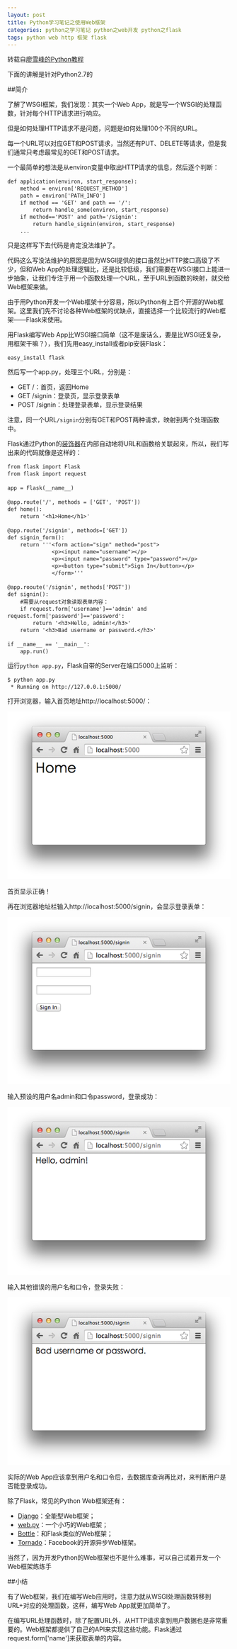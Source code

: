 ```yaml
---
layout: post
title: Python学习笔记之使用Web框架
categories: python之学习笔记 python之web开发 python之flask
tags: python web http 框架 flask
---
```


转载自[廖雪峰的Python教程](http://www.liaoxuefeng.com/wiki/001374738125095c955c1e6d8bb493182103fac9270762a000/001386832704232d6fb5df42dd34a7890fa6254351faac7000)

下面的讲解是针对Python2.7的

##简介

了解了WSGI框架，我们发现：其实一个Web App，就是写一个WSGI的处理函数，针对每个HTTP请求进行响应。

但是如何处理HTTP请求不是问题，问题是如何处理100个不同的URL。

每一个URL可以对应GET和POST请求，当然还有PUT、DELETE等请求，但是我们通常只考虑最常见的GET和POST请求。

一个最简单的想法是从environ变量中取出HTTP请求的信息，然后逐个判断：

```
def application(environ, start_response):
    method = environ['REQUEST_METHOD']
    path = environ['PATH_INFO']
    if method == 'GET' and path == '/':
        return handle_some(environ, start_response)
    if method=='POST' and path='/signin':
        return handle_signin(environ, start_response)
    ...
```

只是这样写下去代码是肯定没法维护了。

代码这么写没法维护的原因是因为WSGI提供的接口虽然比HTTP接口高级了不少，但和Web App的处理逻辑比，还是比较低级，我们需要在WSGI接口上能进一步抽象，让我们专注于用一个函数处理一个URL，至于URL到函数的映射，就交给Web框架来做。

由于用Python开发一个Web框架十分容易，所以Python有上百个开源的Web框架。这里我们先不讨论各种Web框架的优缺点，直接选择一个比较流行的Web框架——Flask来使用。

用Flask编写Web App比WSGI接口简单（这不是废话么，要是比WSGI还复杂，用框架干嘛？），我们先用easy_install或者pip安装Flask：

```
easy_install flask
```

然后写一个app.py，处理三个URL，分别是：

* GET /：首页，返回Home
* GET /signin：登录页，显示登录表单
* POST /signin：处理登录表单，显示登录结果

注意，同一个URL`/signin`分别有GET和POST两种请求，映射到两个处理函数中。

Flask通过Python的[装饰器](http://www.liaoxuefeng.com/wiki/001374738125095c955c1e6d8bb493182103fac9270762a000/001386819879946007bbf6ad052463ab18034f0254bf355000)在内部自动地将URL和函数给关联起来，所以，我们写出来的代码就像是这样的：

```
from flask import Flask
from flask import request

app = Flask(__name__)

@app.route('/', methods = ['GET', 'POST'])
def home():
    return '<h1>Home</h1>'
    
@app.route('/signin', methods=['GET'])
def signin_form():
    return '''<form action="sign" method="post">
              <p><input name="username"></p>
              <p><input name="password" type="password"></p>
              <p><button type="submit">Sign In</button></p>
              </form>'''
              
@app.rooute('/signin', methods['POST'])
def signin():
    #需要从request对象读取表单内容：
    if request.form['username']=='admin' and request.form['password']=='password':
        return '<h3>Hello, admin!</h3>'
    return '<h3>Bad username or password.</h3>'
    
if __name__ == '__main__':
    app.run()
```

运行`python app.py`，Flask自带的Server在端口5000上监听：

```
$ python app.py 
 * Running on http://127.0.0.1:5000/
```

打开浏览器，输入首页地址http://localhost:5000/：

![iamge](../image/2016-01-19/04.png)

首页显示正确！

再在浏览器地址栏输入http://localhost:5000/signin，会显示登录表单：

![iamge](../image/2016-01-19/05.png)

输入预设的用户名admin和口令password，登录成功：

![iamge](../image/2016-01-19/06.png)

输入其他错误的用户名和口令，登录失败：

![iamge](../image/2016-01-19/07.png)

实际的Web App应该拿到用户名和口令后，去数据库查询再比对，来判断用户是否能登录成功。

除了Flask，常见的Python Web框架还有：

* [Django](https://www.djangoproject.com/)：全能型Web框架；
* [web.py](http://webpy.org/)：一个小巧的Web框架；
* [Bottle](http://bottlepy.org/)：和Flask类似的Web框架；
* [Tornado](http://www.tornadoweb.org/)：Facebook的开源异步Web框架。

当然了，因为开发Python的Web框架也不是什么难事，可以自己试着开发一个Web框架练练手

##小结

有了Web框架，我们在编写Web应用时，注意力就从WSGI处理函数转移到URL+对应的处理函数，这样，编写Web App就更加简单了。

在编写URL处理函数时，除了配置URL外，从HTTP请求拿到用户数据也是非常重要的。Web框架都提供了自己的API来实现这些功能。Flask通过request.form['name']来获取表单的内容。
